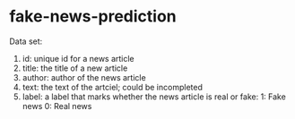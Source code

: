 # fake-news-prediction

Data set:
1) id: unique id for a news article
2) title: the title of a new article
3) author: author of the news article
4) text: the text of the artciel; could be incompleted
5) label: a label that marks whether the news article is real or fake:
    1: Fake news
    0: Real news